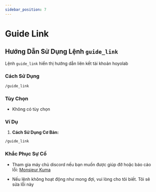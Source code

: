 ```yaml
---
sidebar_position: 7
---
```


# Guide Link

## Hướng Dẫn Sử Dụng Lệnh `guide_link`

Lệnh `guide_link` hiển thị hướng dẫn liên kết tài khoản hoyolab

### Cách Sử Dụng

```bash
/guide_link
```

### Tùy Chọn

- Không có tùy chọn

### Ví Dụ

1. **Cách Sử Dụng Cơ Bản:**

  ```bash
  /guide_link
  ```

### Khắc Phục Sự Cố
- Tham gia máy chủ discord nếu bạn muốn được giúp đỡ hoặc báo cáo lỗi: [Monsieur Kuma](https://discord.gg/Ykq6qgsHSh)

- Nếu lệnh không hoạt động như mong đợi, vui lòng cho tôi biết. Tôi sẽ sửa lỗi này
